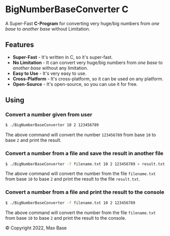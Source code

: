 # BigNumberBaseConverter C

A Super-Fast **C-Program** for converting very huge/big numbers from _one base_ to _another base_ without Limitation.

## Features

- **Super-Fast** - It's written in C, so it's super-fast.
- **No Limitation** - It can convert very huge/big numbers from _one base_ to _another base_ without any limitation.
- **Easy to Use** - It's very easy to use.
- **Cross-Platform** - It's cross-platform, so it can be used on any platform.
- **Open-Source** - It's open-source, so you can use it for free.

## Using

### Convert a number given from user

```bash
$ ./BigNumberBaseConverter 10 2 123456789
```

The above command will convert the number `123456789` from base `10` to base `2` and print the result.

### Convert a number from a file and save the result in another file

```bash
$ ./BigNumberBaseConverter -f filename.txt 10 2 123456789 > result.txt
```

The above command will convert the number from the file `filename.txt` from base `10` to base `2` and print the result to the file `result.txt`.

### Convert a number from a file and print the result to the console

```bash
$ ./BigNumberBaseConverter -f filename.txt 10 2 123456789
```

The above command will convert the number from the file `filename.txt` from base `10` to base `2` and print the result to the console.

© Copyright 2022, Max Base
